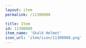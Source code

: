 ```yaml
---
layout: item
permalink: /11300008

title: Item
id: 11300008
item_name: 'Skald Helmet'
icon_url: 'item/icon/11300008.png'
---
```

